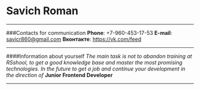 # Savich Roman 
******
###Contacts for communication
**Phone**: +7-960-453-17-53
**E-mail**: savicr860@gmail.com
**Вконтакте**: https://vk.com/feed
*******
####Information about yourself
_The main task is not to abandon training at RSshool, to get a good knowledge base and master the most promising technologies. In the future to get a job and continue your development in the direction of_ **Junior Frontend Developer**
*********